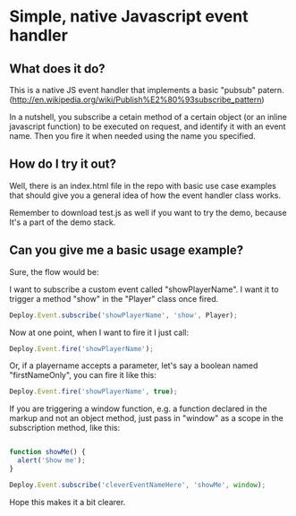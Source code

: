 Simple, native Javascript event handler
=============

What does it do?
-------------

This is a native JS event handler that implements a basic "pubsub" patern. (http://en.wikipedia.org/wiki/Publish%E2%80%93subscribe_pattern)

In a nutshell, you subscribe a cetain method of a certain object (or an inline javascript function) to be executed on request, and identify it with an event name. Then you fire it when needed using the name you specified.

How do I try it out?
-------------

Well, there is an index.html file in the repo with basic use case examples that should give you a general idea of how the event handler class works. 

Remember to download test.js as well if you want to try the demo, because It's a part of the demo stack.


Can you give me a basic usage example?
-------------

Sure, the flow would be:

I want to subscribe a custom event called "showPlayerName". I want it to trigger a method "show" in the "Player" class once fired.

```javascript
Deploy.Event.subscribe('showPlayerName', 'show', Player);
```

Now at one point, when I want to fire it I just call:

```javascript
Deploy.Event.fire('showPlayerName');
```

Or, if a playername accepts a parameter, let's say a boolean named "firstNameOnly", you can fire it like this:

```javascript
Deploy.Event.fire('showPlayerName', true);
```

If you are triggering a window function, e.g. a function declared in the markup and not an object method, just pass in "window" as a scope in the subscription method, like this:

```javascript

function showMe() {
  alert('Show me');
}

Deploy.Event.subscribe('cleverEventNameHere', 'showMe', window);
```

Hope this makes it a bit clearer.


